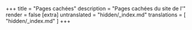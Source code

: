 +++
title = "Pages cachées"
description = "Pages cachées du site de l'"
render = false
[extra]
untranslated = "hidden/_index.md"
translations = [
    "hidden/_index.md"
]
+++
